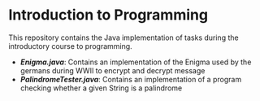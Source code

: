 <h1>Introduction to Programming</h1>
This repository contains the Java implementation of tasks during the introductory course to programming.
<ul>
<li><i><strong>Enigma.java</strong></i>: Contains an implementation of the Enigma used by the germans during WWII to encrypt and decrypt message</li>
<li><i><strong>PalindromeTester.java</strong></i>: Contains an implementation of a program checking whether a given String is a palindrome</li>
</ul>